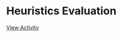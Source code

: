 # Heuristics Evaluation

[View Activity](https://pair-code.github.io/datacardsplaybook/activities/heuristics-evaluation)

